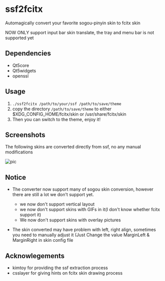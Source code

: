 # ssf2fcitx
Automagically convert your favorite sogou-pinyin skin to fcitx skin

NOW ONLY support input bar skin translate, the tray and menu bar is not supported yet

## Dependencies

* Qt5core
* Qt5widgets
* openssl

## Usage

1. `./ssf2fcitx /path/to/your/ssf /path/to/save/theme`
2. copy the directory `/path/to/save/theme` to either $XDG_CONFIG_HOME/fcitx/skin or /usr/share/fcitx/skin
3. Then you can switch to the theme, enjoy it!

## Screenshots

The following skins are converted directly from ssf, no any manual modifications


![pic](https://github.com/VOID001/ssf2fcitx/raw/master/screenshot.png)

## Notice

* The converter now support many of sogou skin conversion, however there are still a lot we don't support yet.
  * we now don't support vertical layout
  * we now don't support skins with GIFs in it(I don't know whether fcitx support it)
  * We now don't support skins with overlay pictures

* The skin converted may have problem with left, right align, sometimes you need to manually adjust it (Just Change the value MarginLeft & MarginRight in skin config file


## Acknowlegements

* kimtoy for providing the ssf extraction process
* csslayer for giving hints on fcitx skin drawing process
